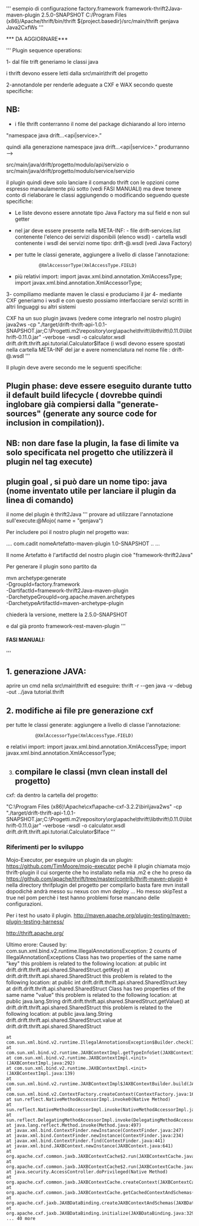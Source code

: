 
 '''
 esempio di configurazione
    <plugin>
            <groupId>factory.framework</groupId>
            <artifactId>framework-thrift2Java-maven-plugin</artifactId>
            <version>2.5.0-SNAPSHOT</version>
            <configuration>
                <thriftExecutable>C:/Program Files (x86)/Apache/thrift/bin/thrift</thriftExecutable>
                <thriftSourceRoot>${project.basedir}/src/main/thrift</thriftSourceRoot>
            </configuration>
            <executions>
                <execution>
                    <!--<phase>non serve, tutti goal vengono già eseguiti in compile phase</phase>-->
                    <goals>
                        <goal>genjava</goal> <!-- genera il java dai file thrift -->
                        <goal>Java2CxfWs</goal><!-- converte i servizi java in wsdl -->
                    </goals>
                </execution>
            </executions>
        </plugin>
'''

*** DA AGGIORNARE***


'''
Plugin sequence operations:

1-	dal file trift generiamo le classi java

i thrift devono essere letti dalla src\main\thrift del progetto

2-annotandole per renderle adeguate a CXF e WAX secondo queste specifiche:


## NB:
*  i file thrift conterranno il nome del package dichiarando al loro interno

"namespace java drift.<progetto>.<modulo>.<api|service>.<servizio>”

quindi alla generazione
namespace java drift.<progetto>.<modulo>.<api|service>.<servizio>”  produrranno -->

src/main/java/drift/progetto/modulo/api/servizio
o
src/main/java/drift/progetto/modulo/service/servizio

il plugin quindi deve solo lanciare il comando thrift con le opzioni come espresso manaulamente più sotto (vedi FASI MANUALI)
ma deve tenere conto di rielaborare le classi aggiungendo o modificando seguendo queste specifiche:

* Le liste devono essere annotate tipo Java Factory ma sul field e non sul getter

* nel jar deve essere presente nella META-INF:
                  - file drift-services.list contenente l'elenco dei servizi disponibili (elenco wsdl)
                  - cartella wsdl contenente i wsdl dei servizi nome tipo: drift-<modulo>@<servizio>.wsdl (vedi Java Factory)

* per tutte le classi generate, aggiungere a livello di classe l'annotazione:

               @XmlAccessorType(XmlAccessType.FIELD)

* più relativi import:
               import javax.xml.bind.annotation.XmlAccessType;
               import javax.xml.bind.annotation.XmlAccessorType;


3-	compiliamo mediante maven le classi e produciamo il jar
4-	mediante CXF generiamo i wsdl e con questo possiamo interfacciare servizi scritti in altri linguaggi su altri sistemi

CXF ha un suo plugin javaws (vedere come integrarlo nel nostro plugin)
java2ws -cp
"./target/drift-thrift-api-1.0.1-SNAPSHOT.jar;C:\Progetti\.m2\repository\org\apache\thrift\libthrift\0.11.0\libthrift-0.11.0.jar"
-verbose -wsdl
-o calculator.wsdl
drift.drift.thrift.api.tutorial.Calculator$Iface
(i wsdl devono essere spostati nella cartella META-INF del jar e avere nomenclatura nel nome file : drift-<modulo>@<servizio>.wsdl
'''


Il plugin deve avere secondo me le seguenti specifiche:

## Plugin phase: deve essere eseguito durante  tutto il default build lifecycle ( dovrebbe quindi inglobare già compiersi dalla "generate-sources"	(generate any source code for inclusion in compilation)).
## NB: non dare fase la plugin, la fase di limite va solo specificata nel progetto che utilizzerà il plugin nel tag execute)
##  plugin goal , si può dare un nome tipo:  java (nome inventato utile per lanciare il plugin da linea di comando)
il nome del plugin è thrift2Java
'''
provare ad utilizzare l'annotazione sull'execute:@Mojo( name = "genjava")

Per includere poi il nostro plugin nel progetto wax:

<build>
....
<plugins>
      <plugin>
        <groupId>com.cadit</groupId>
        <artifactId>nomeArtefatto-maven-plugin</artifactId>
        <version>1.0-SNAPSHOT</version>
      </plugin>
    </plugins>
..
...
</build>

Il nome Artefatto è l'artifactId del nostro plugin cioè "framework-thrift2Java"

Per generare il plugin sono partito da

mvn archetype:generate \
  -DgroupId=factory.framework \
  -DartifactId=framework-thrift2Java-maven-plugin \
  -DarchetypeGroupId=org.apache.maven.archetypes \
  -DarchetypeArtifactId=maven-archetype-plugin

chiederà la versione, mettere la 2.5.0-SNAPSHOT

e dal già pronto framework-rest-maven-plugin
'''

#### FASI MANUALI:

'''
## 1. generazione JAVA:
aprire un cmd nella src\main\thrift ed eseguire:
               thrift -r --gen java -v -debug -out ../java tutorial.thrift

## 2. modifiche ai file pre generazione cxf
per tutte le classi generate: aggiungere a livello di classe l'annotazione:

               @XmlAccessorType(XmlAccessType.FIELD)

e relativi import:
               import javax.xml.bind.annotation.XmlAccessType;
               import javax.xml.bind.annotation.XmlAccessorType;

3. ## compilare le classi (mvn clean install del progetto)

cxf:
da dentro la cartella del progetto:

"C:\Program Files (x86)\Apache\cxf\apache-cxf-3.2.2\bin\java2ws" -cp "./target/drift-thrift-api-1.0.1-SNAPSHOT.jar;C:\Progetti\.m2\repository\org\apache\thrift\libthrift\0.11.0\libthrift-0.11.0.jar" -verbose -wsdl -o calculator.wsdl drift.drift.thrift.api.tutorial.Calculator$Iface
'''

### Riferimenti per lo sviluppo
Mojo-Executor, per eseguire un plugin da un plugin:
https://github.com/TimMoore/mojo-executor
pechè il plugin chiamata mojo
thrift-plugin il cui sorgente che ho installato nella mia .m2 e che ho preso da
https://github.com/apache/thrift/tree/master/contrib/thrift-maven-plugin
è nella directory thrifplugin del progetto
per compilarlo basta fare mvn install
dopodichè andrà messo su nexus con mvn deploy ...
Ho messo skipTest a true nel pom perchè i test hanno problemi forse mancano delle configurazioni.

Per i test ho usato il plugin.
http://maven.apache.org/plugin-testing/maven-plugin-testing-harness/

http://thrift.apache.org/



Ultimo erore:
Caused by: com.sun.xml.bind.v2.runtime.IllegalAnnotationsException: 2 counts of IllegalAnnotationExceptions
Class has two properties of the same name "key"
	this problem is related to the following location:
		at public int drift.drift.thrift.api.shared.SharedStruct.getKey()
		at drift.drift.thrift.api.shared.SharedStruct
	this problem is related to the following location:
		at public int drift.drift.thrift.api.shared.SharedStruct.key
		at drift.drift.thrift.api.shared.SharedStruct
Class has two properties of the same name "value"
	this problem is related to the following location:
		at public java.lang.String drift.drift.thrift.api.shared.SharedStruct.getValue()
		at drift.drift.thrift.api.shared.SharedStruct
	this problem is related to the following location:
		at public java.lang.String drift.drift.thrift.api.shared.SharedStruct.value
		at drift.drift.thrift.api.shared.SharedStruct

	at com.sun.xml.bind.v2.runtime.IllegalAnnotationsException$Builder.check(IllegalAnnotationsException.java:106)
	at com.sun.xml.bind.v2.runtime.JAXBContextImpl.getTypeInfoSet(JAXBContextImpl.java:460)
	at com.sun.xml.bind.v2.runtime.JAXBContextImpl.<init>(JAXBContextImpl.java:292)
	at com.sun.xml.bind.v2.runtime.JAXBContextImpl.<init>(JAXBContextImpl.java:139)
	at com.sun.xml.bind.v2.runtime.JAXBContextImpl$JAXBContextBuilder.build(JAXBContextImpl.java:1138)
	at com.sun.xml.bind.v2.ContextFactory.createContext(ContextFactory.java:162)
	at sun.reflect.NativeMethodAccessorImpl.invoke0(Native Method)
	at sun.reflect.NativeMethodAccessorImpl.invoke(NativeMethodAccessorImpl.java:62)
	at sun.reflect.DelegatingMethodAccessorImpl.invoke(DelegatingMethodAccessorImpl.java:43)
	at java.lang.reflect.Method.invoke(Method.java:497)
	at javax.xml.bind.ContextFinder.newInstance(ContextFinder.java:247)
	at javax.xml.bind.ContextFinder.newInstance(ContextFinder.java:234)
	at javax.xml.bind.ContextFinder.find(ContextFinder.java:441)
	at javax.xml.bind.JAXBContext.newInstance(JAXBContext.java:641)
	at org.apache.cxf.common.jaxb.JAXBContextCache$2.run(JAXBContextCache.java:347)
	at org.apache.cxf.common.jaxb.JAXBContextCache$2.run(JAXBContextCache.java:345)
	at java.security.AccessController.doPrivileged(Native Method)
	at org.apache.cxf.common.jaxb.JAXBContextCache.createContext(JAXBContextCache.java:345)
	at org.apache.cxf.common.jaxb.JAXBContextCache.getCachedContextAndSchemas(JAXBContextCache.java:246)
	at org.apache.cxf.jaxb.JAXBDataBinding.createJAXBContextAndSchemas(JAXBDataBinding.java:474)
	at org.apache.cxf.jaxb.JAXBDataBinding.initialize(JAXBDataBinding.java:329)
	... 40 more
